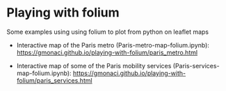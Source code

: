 # Playing with folium
Some examples using using folium to plot from python on leaflet maps

- Interactive map of the Paris metro (Paris-metro-map-folium.ipynb): https://gmonaci.github.io/playing-with-folium/paris_metro.html

- Interactive map of some of the Paris mobility services (Paris-services-map-folium.ipynb): https://gmonaci.github.io/playing-with-folium/paris_services.html
